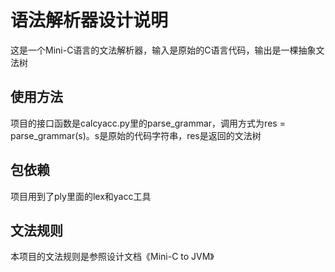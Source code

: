 # 语法解析器设计说明

这是一个Mini-C语言的文法解析器，输入是原始的C语言代码，输出是一棵抽象文法树

## 使用方法

项目的接口函数是calcyacc.py里的parse_grammar，调用方式为res = parse_grammar(s)。s是原始的代码字符串，res是返回的文法树

## 包依赖

项目用到了ply里面的lex和yacc工具

## 文法规则

本项目的文法规则是参照设计文档《Mini-C to JVM》
